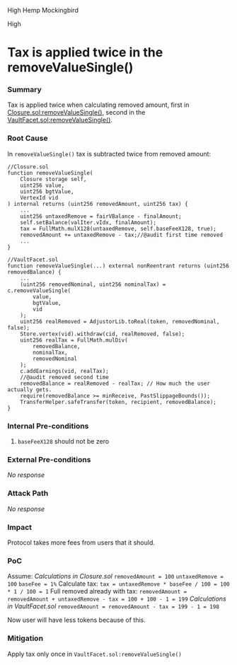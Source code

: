 High Hemp Mockingbird

High

# Tax is applied twice in the removeValueSingle()

### Summary

Tax is applied twice when calculating removed amount, first in [Closure.sol:removeValueSingle()](https://github.com/sherlock-audit/2025-04-burve/blob/main/Burve/src/multi/closure/Closure.sol#L288), second in the [VaultFacet.sol:removeValueSingle()](https://github.com/sherlock-audit/2025-04-burve/blob/main/Burve/src/multi/facets/ValueFacet.sol#L241).

### Root Cause

In `removeValueSingle()` tax is subtracted twice from removed amount:
```solidity
//Closure.sol
function removeValueSingle(
    Closure storage self,
    uint256 value,
    uint256 bgtValue,
    VertexId vid
) internal returns (uint256 removedAmount, uint256 tax) {
    ...
    uint256 untaxedRemove = fairVBalance - finalAmount;
    self.setBalance(valIter.vIdx, finalAmount);
    tax = FullMath.mulX128(untaxedRemove, self.baseFeeX128, true);
    removedAmount += untaxedRemove - tax;//@audit first time removed
    ...
}

//VaultFacet.sol
function removeValueSingle(...) external nonReentrant returns (uint256 removedBalance) {
    ...
    (uint256 removedNominal, uint256 nominalTax) = c.removeValueSingle(
        value,
        bgtValue,
        vid
    );
    uint256 realRemoved = AdjustorLib.toReal(token, removedNominal, false);
    Store.vertex(vid).withdraw(cid, realRemoved, false);
    uint256 realTax = FullMath.mulDiv(
        removedBalance,
        nominalTax,
        removedNominal
    );
    c.addEarnings(vid, realTax);
    //@audit removed second time
    removedBalance = realRemoved - realTax; // How much the user actually gets.
    require(removedBalance >= minReceive, PastSlippageBounds());
    TransferHelper.safeTransfer(token, recipient, removedBalance);
}
```


### Internal Pre-conditions

1. `baseFeeX128` should not be zero

### External Pre-conditions

_No response_

### Attack Path

_No response_

### Impact

Protocol takes more fees from users that it should.

### PoC

Assume:
_Calculations in Closure.sol_
`removedAmount = 100`
`untaxedRemove = 100`
`baseFee = 1%`
Calculate tax:
`tax = untaxedRemove * baseFee / 100 = 100 * 1 / 100 = 1`
Full removed already with tax:
`removedAmount = removedAmount + untaxedRemove - tax = 100 + 100 - 1 = 199`
_Calculations in VaultFacet.sol_
`removedAmount = removedAmount - tax = 199 - 1 = 198`

Now user will have less tokens because of this.

### Mitigation

Apply tax only once in `VaultFacet.sol:removeValueSingle()`